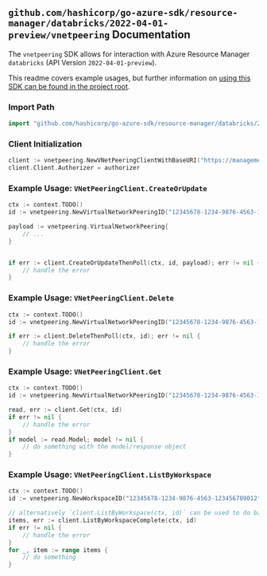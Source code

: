 
## `github.com/hashicorp/go-azure-sdk/resource-manager/databricks/2022-04-01-preview/vnetpeering` Documentation

The `vnetpeering` SDK allows for interaction with Azure Resource Manager `databricks` (API Version `2022-04-01-preview`).

This readme covers example usages, but further information on [using this SDK can be found in the project root](https://github.com/hashicorp/go-azure-sdk/tree/main/docs).

### Import Path

```go
import "github.com/hashicorp/go-azure-sdk/resource-manager/databricks/2022-04-01-preview/vnetpeering"
```


### Client Initialization

```go
client := vnetpeering.NewVNetPeeringClientWithBaseURI("https://management.azure.com")
client.Client.Authorizer = authorizer
```


### Example Usage: `VNetPeeringClient.CreateOrUpdate`

```go
ctx := context.TODO()
id := vnetpeering.NewVirtualNetworkPeeringID("12345678-1234-9876-4563-123456789012", "example-resource-group", "workspaceValue", "virtualNetworkPeeringValue")

payload := vnetpeering.VirtualNetworkPeering{
	// ...
}


if err := client.CreateOrUpdateThenPoll(ctx, id, payload); err != nil {
	// handle the error
}
```


### Example Usage: `VNetPeeringClient.Delete`

```go
ctx := context.TODO()
id := vnetpeering.NewVirtualNetworkPeeringID("12345678-1234-9876-4563-123456789012", "example-resource-group", "workspaceValue", "virtualNetworkPeeringValue")

if err := client.DeleteThenPoll(ctx, id); err != nil {
	// handle the error
}
```


### Example Usage: `VNetPeeringClient.Get`

```go
ctx := context.TODO()
id := vnetpeering.NewVirtualNetworkPeeringID("12345678-1234-9876-4563-123456789012", "example-resource-group", "workspaceValue", "virtualNetworkPeeringValue")

read, err := client.Get(ctx, id)
if err != nil {
	// handle the error
}
if model := read.Model; model != nil {
	// do something with the model/response object
}
```


### Example Usage: `VNetPeeringClient.ListByWorkspace`

```go
ctx := context.TODO()
id := vnetpeering.NewWorkspaceID("12345678-1234-9876-4563-123456789012", "example-resource-group", "workspaceValue")

// alternatively `client.ListByWorkspace(ctx, id)` can be used to do batched pagination
items, err := client.ListByWorkspaceComplete(ctx, id)
if err != nil {
	// handle the error
}
for _, item := range items {
	// do something
}
```
